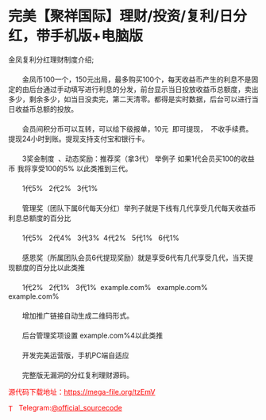 # 完美【聚祥国际】理财/投资/复利/日分红，带手机版+电脑版

金凤复利分红理财制度介绍;<br>　　<br>　　金凤币100一个，150元出局，最多购买100个，每天收益币产生的利息不是固定的由后台通过手动填写进行利息的分发，前台显示当日投放收益币总额度，卖出多少，剩余多少，如当日没卖完，第二天清零。都得是实时数据，后台可以进行当日收益币总额的投放。<br>　　<br>　　会员间积分币可以互转，可以给下级报单，10元  即可提现，  不收手续费。提现24小时到账。提现支持支付宝和银行卡。<br>　　<br>　　3奖金制度  、动态奖励：推荐奖（拿3代） 举例子 如果1代会员买100的收益币 我将享受100的5% 以此类推到三代。<br>　　<br>　　1代5%   2代2%   3代1%<br>　　<br>　　管理奖（团队下属6代每天分红）举列子就是下线有几代享受几代每天收益币利息总额度的百分比<br>　　<br>　　1代5%   2代4%   3代3%  4代2%   5代1%   6代1%<br>　　<br>　　感恩奖（所属团队会员6代提现奖励）就是享受6代有几代享受几代，当天提现额度的百分比以此类推<br>　　<br>　　1代2%   2代1%   3代1%  example.com%   example.com%   example.com%<br>　　<br>　　增加推广链接自动生成二维码形式。<br>　　<br>　　后台管理奖项设置 example.com%4以此类推<br>　　<br>　　开发完美运营版，手机PC端自适应<br>　　<br>　　完整版无漏洞的分红复利理财源码。<br>


<p style="color: red;">源代码下载地址：<a href="https://mega-file.org/tzEmV" style="color: red;">https://mega-file.org/tzEmV</a></p><p style="color: red;"><img src="https://cdn-icons-png.flaticon.com/512/2111/2111646.png" alt="Telegram Icon" style="width: 16px; vertical-align: middle; margin-right: 5px;">Telegram:<a href="https://t.me/official_sourcecode" style="color: red;">@official_sourcecode</a></p>